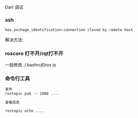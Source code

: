 Dart 调试

### ssh
```sh
kex_exchage_identification:connection closed by remote host
```
解决方法:



### roscore 打不开/rqt打不开

一般修改 ./.bashrc的ros ip


### 命令行工具

```sh
发布
rostopic pub -r 1000 ....

查看信息

rostopic echo ....
```




